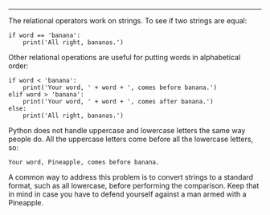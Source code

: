 -----------------

The relational operators work on strings. To see if two strings are equal:

    if word == 'banana':
        print('All right, bananas.')

Other relational operations are useful for putting words in alphabetical order:

    if word < 'banana':
        print('Your word, ' + word + ', comes before banana.')
    elif word > 'banana':
        print('Your word, ' + word + ', comes after banana.')
    else:
        print('All right, bananas.')

Python does not handle uppercase and lowercase letters the same way people do. All the uppercase letters come before all the lowercase letters, so:

    Your word, Pineapple, comes before banana.

A common way to address this problem is to convert strings to a standard format, such as all lowercase, before performing the comparison. Keep that in mind in case you have to defend yourself against a man armed with a Pineapple.


